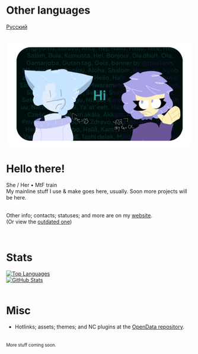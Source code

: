 <div id="otherlangs">
  <h1>Other languages</h1>
  
  [Русский](README.ru.md)
</div>

<br>

<img src="banner/en_US.png">

<div id="main">
  <h1>Hello there!</h1>
  She / Her • MtF train<br>
  My mainline stuff I use & make goes here, usually. Soon more projects will be here.<br><br>
  
  Other info; contacts; statuses; and more are on my [website](https://ann.maxy.top).<br>
  (Or view the [outdated one](https://ann.is-a.dev/old-index.html))
</div>

<br>

<div id="stats">
  <h1>Stats</h1>
  <a href="https://github.com/true1ann">
    <img src="https://github-readme-stats.vercel.app/api/top-langs/?username=true1ann&layout=compact&theme=react" alt="Top Languages">
  </a><br>
  <a href="https://github.com/true1ann">
    <img src="https://github-readme-stats.vercel.app/api?username=true1ann&theme=react" alt="GitHub Stats">
  </a>
</div>

<br>

<div id="misc">
  <h1>Misc</h1>

  - Hotlinks; assets; themes; and NC plugins at the [OpenData repository](https://github.com/true1ann/opendata).<br>
  
  <br><small>More stuff coming soon.</small>
</div>

